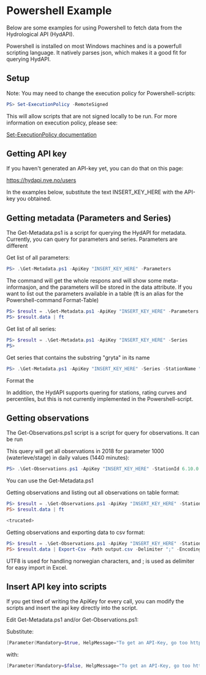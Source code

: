 # Powershell Example

Below are some examples for using Powershell to fetch data from the Hydrological API (HydAPI).

Powershell is installed on most Windows machines and is a powerfull scripting language. It natively parses json, which makes it a good fit for querying HydAPI.

## Setup
Note: You may need to change the execution policy for Powershell-scripts:

```powershell
PS> Set-ExecutionPolicy -RemoteSigned
```

This will allow scripts that are not signed locally to be run. For more information on execution policy, please see:

[Set-ExecutionPolicy documentation](https://docs.microsoft.com/en-us/powershell/module/microsoft.powershell.security/set-executionpolicy?view=powershell-6)


## Getting API key 
If you haven't generated an API-key yet, you can do that on this page:

https://hydapi.nve.no/users

In the examples below, substitute the text INSERT_KEY_HERE with the API-key you obtained. 

## Getting metadata (Parameters and Series)

The Get-Metadata.ps1 is a script for querying the HydAPI for metadata. Currently, you can query for parameters and series. Parameters are different 

Get list of all parameters:

```powershell
PS> .\Get-Metadata.ps1 -ApiKey "INSERT_KEY_HERE" -Parameters
```

The command will get the whole respons and will show some meta-informasjon, and the parameters will be stored in the data attribute. If you want to list out the parameters available in a table (ft is an alias for the Powershell-command Format-Table)

```powershell
PS> $result = .\Get-Metadata.ps1 -ApiKey "INSERT_KEY_HERE" -Parameters
PS> $result.data | ft
```



Get list of all series:

```powershell
PS> $result = .\Get-Metadata.ps1 -ApiKey "INSERT_KEY_HERE" -Series
PS>
```



Get series that contains the substring "gryta" in its name

```powershell
PS> .\Get-Metadata.ps1 -ApiKey "INSERT_KEY_HERE" -Series -StationName "gryta"
```

Format the 

In addition, the HydAPI supports quering for stations, rating curves and percentiles, but this is not currently implemented in the Powershell-script.

## Getting observations

The Get-Observations.ps1 script is a script for query for observations. It can be run

This query will get all observations in 2018 for parameter 1000 (waterleve/stage) in daily values (1440 minutes):

```powershell
PS> .\Get-Observations.ps1 -ApiKey "INSERT_KEY_HERE" -StationId 6.10.0 -Parameter 1440 -ResolutionTime 1440 -From 2018-01-01 -To 2018-12-31
```

You can use the Get-Metadata.ps1 

Getting observations and listing out all observations on table format:

```powershell
PS> $result = .\Get-Observations.ps1 -ApiKey "INSERT_KEY_HERE" -StationId 6.10.0 -Parameter 1440 -ResolutionTime 1440 -From 2018-01-01 -To 2018-12-31
PS> $result.data | ft

<trucated>
```
Getting observations and exporting data to csv format: 

```powershell
PS> $result = .\Get-Observations.ps1 -ApiKey "INSERT_KEY_HERE" -StationId 6.10.0 -Parameter 1440 -ResolutionTime 1440 -From 2018-01-01 -To 2018-12-31
PS> $result.data | Export-Csv -Path output.csv -Delimiter ";" -Encoding UTF8
```

UTF8 is used for handling norwegian characters, and ; is used as delimiter for easy import in Excel.

## Insert API key into scripts
If you get tired of writing the ApiKey for every call, you can modify the scripts and insert the api key directly into the script.

Edit Get-Metadata.ps1 and/or Get-Observations.ps1:

Substitute:
```powershell
[Parameter(Mandatory=$true, HelpMessage="To get an API-Key, go too https://hydapi.nve.no/users")][string] $ApiKey,
```

with:
```powershell
[Parameter(Mandatory=$false, HelpMessage="To get an API-Key, go too https://hydapi.nve.no/users")][string] $ApiKey="INSERT_KEY_HERE",
```
